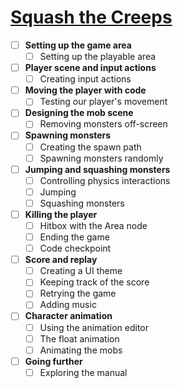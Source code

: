 # [Squash the Creeps](https://docs.godotengine.org/en/stable/getting_started/first_3d_game/index.html)

- [ ] **Setting up the game area**
  - [ ] Setting up the playable area
- [ ] **Player scene and input actions**
  - [ ] Creating input actions
- [ ] **Moving the player with code**
  - [ ] Testing our player's movement
- [ ] **Designing the mob scene**
  - [ ] Removing monsters off-screen
- [ ] **Spawning monsters**
  - [ ] Creating the spawn path
  - [ ] Spawning monsters randomly
- [ ] **Jumping and squashing monsters**
  - [ ] Controlling physics interactions
  - [ ] Jumping
  - [ ] Squashing monsters
- [ ] **Killing the player**
  - [ ] Hitbox with the Area node
  - [ ] Ending the game
  - [ ] Code checkpoint
- [ ] **Score and replay**
  - [ ] Creating a UI theme
  - [ ] Keeping track of the score
  - [ ] Retrying the game
  - [ ] Adding music
- [ ] **Character animation**
  - [ ] Using the animation editor
  - [ ] The float animation
  - [ ] Animating the mobs
- [ ] **Going further**
  - [ ] Exploring the manual
